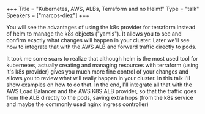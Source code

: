 +++
Title = "Kubernetes, AWS, ALBs, Terraform and no Helm!"
Type = "talk"
Speakers = ["marcos-diez"]
+++

You will see the advantages of using the k8s provider for terraform instead of helm to manage the k8s objects ("yamls"). It allows you to see and confirm exactly what changes will happen in your cluster. Later we'll see how to integrate that with the AWS ALB and forward traffic directly to pods. 

It took me some scars to realize that although helm is the most used tool for kubernetes, actually creating and managing resources with terraform (using it's k8s provider) gives you much more fine control of your changes and allows you to review what will really happen in your cluster. In this talk I'll show examples on how to do that. In the end, I'll integrate all that with the AWS Load Balancer and the AWS K8S ALB provider, so that the traffic goes from the ALB directly to the pods, saving extra hops (from the k8s service and maybe the commonly used nginx ingress controller) 
